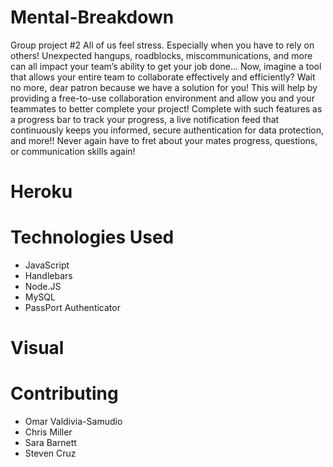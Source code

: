 # Mental-Breakdown

Group project #2
All of us feel stress. Especially when you have to rely on others! Unexpected hangups, roadblocks, miscommunications, and more can all impact your team’s ability to get your job done…
Now, imagine a tool that allows your entire team to collaborate effectively and efficiently? Wait no more, dear patron because we have a solution for you!
This will help by providing a free-to-use collaboration environment and allow you and your teammates to better complete your project!
Complete with such features as a progress bar to track your progress, a live notification feed that continuously keeps you informed, secure authentication for data protection, and more!!
Never again have to fret about your mates progress, questions, or communication skills again!

# Heroku

# Technologies Used

- JavaScript
- Handlebars
- Node.JS
- MySQL
- PassPort Authenticator

# Visual

# Contributing

- Omar Valdivia-Samudio
- Chris Miller
- Sara Barnett
- Steven Cruz
